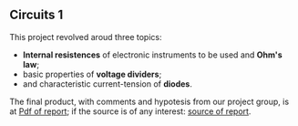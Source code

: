 ## Circuits 1
This project revolved aroud three topics:

- **Internal resistences** of electronic instruments to be used and **Ohm's law**;
- basic properties of **voltage dividers**;
- and characteristic current-tension of **diodes**. 

The final product, with comments and hypotesis from our project group, is at [Pdf of report](/Circuiti-1/circuits1_report.pdf); if the source is of any interest: [source of report](/Circuiti-1/circuits1_report.tex).

